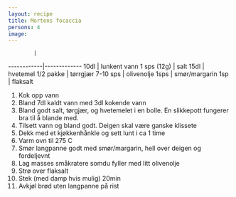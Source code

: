 ```yaml
---
layout: recipe
title: Mortens focaccia
persons: 4
image: 
---
```


            |             
------------|-------------
10dl        | lunkent vann
1 sps (12g) | salt
15dl        | hvetemel
1/2 pakke   | tørrgjær
7-10 sps    | olivenolje
1sps        | smør/margarin
1sp         | flaksalt

<!-- ad -->

1. Kok opp vann
2. Bland 7dl kaldt vann med 3dl kokende vann
3. Bland godt salt, tørgjær, og hvetemelet i en bolle. En slikkepott fungerer bra til å blande med.
4. Tilsett vann og bland godt. Deigen skal være ganske klissete
5. Dekk med et kjøkkenhånkle og sett lunt i ca 1 time
6. Varm ovn til 275 C
7. Smør langpanne godt med smør/margarin, hell over deigen og fordeljevnt
8. Lag masses småkratere somdu fyller med litt olivenolje
9. Strø over flaksalt
10. Stek (med damp hvis mulig) 20min
11. Avkjøl brød uten langpanne på rist
